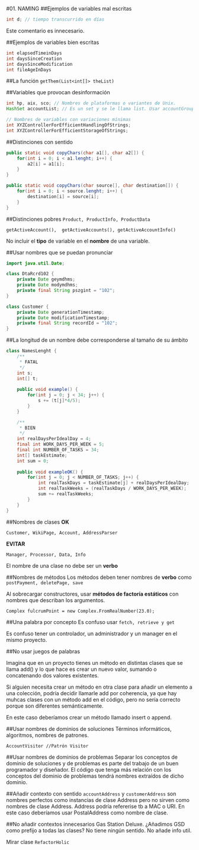 #01. NAMING
##Ejemplos de variables mal escritas
```java
int d; // tiempo transcurrido en días
```
Este comentario es innecesario.

##Ejemplos de variables bien escritas
```java 
int elapsedTimeinDays
int daysSinceCreation
int daysSinceModification
int fileAgeInDays
```

##La función `getThem(List<int[]> theList)`

##Variables que provocan desinformación
```java
int hp, aix, sco; // Nombres de plataformas o variantes de Unix.
HashSet accountList; // Es un set y se le llama list. Usar accountGroup, accounts...
```
```java
// Nombres de variables con variaciones mínimas        
int XYZControllerForEfficientHandlingOfStrings;
int XYZControllerForEfficientStorageOfStrings;
```

##Distinciones con sentido
```java
public static void copyChars(char a1[], char a2[]) {
    for(int i = 0; i < a1.lenght; i++) {
        a2[i] = a1[i];
    }
}
```
```java
public static void copyChars(char source[], char destination[]) {
    for(int i = 0; i < source.lenght; i++) {
        destination[i] = source[i];    
    }    
}
```

##Distinciones pobres
`Product, ProductInfo, ProductData`

`getActiveAccount(),  getActiveAccounts(), getActiveAccountInfo()`

No incluir el **tipo** de variable en el **nombre** de una variable.

##Usar nombres que se puedan pronunciar

```java
import java.util.Date;

class DtaRcrd102 {
    private Date geymdhms;
    private Date modymdhms;
    private final String pszgint = "102";
}
```
```java
class Customer {
    private Date generationTimestamp;
    private Date modificationTimestamp;
    private final String recordId = "102";
}
```

##La longitud de un nombre debe corresponderse al tamaño de su ámbito
```java
class NamesLenght {
    /**
     * FATAL
     */
    int s;
    int[] t;
    
    public void example() {
        for(int j = 0; j < 34; j++) {
            s += (t[j]*4/5);
        }
    }

    /**
     * BIEN
     */
    int realDaysPerIdealDay = 4;
    final int WORK_DAYS_PER_WEEK = 5;
    final int NUMBER_OF_TASKS = 34;
    int[] taskEstimate;
    int sum = 0;
    
    public void exampleOK() {
        for(int j = 0; j < NUMBER_OF_TASKS; j++) {
            int realTaskDays = taskEstimate[j] + realDaysPerIdealDay;
            int realTaskWeeks = (realTaskDays / WORK_DAYS_PER_WEEK);
            sum += realTaskWeeks;
        }    
    }
}
```

##Nombres de clases
**OK**

`Customer, WikiPage, Account, AddressParser`

**EVITAR**

`Manager, Processor, Data, Info`

El nombre de una clase no debe ser un **verbo**

##Nombres de métodos
Los métodos deben tener nombres de **verbo** como `postPayment, deletePage, save`

Al sobrecargar constructores, usar **métodos de factoría estáticos** con nombres que describan los argumentos.

`Complex fulcrumPoint = new Complex.FromRealNumber(23.0);`

##Una palabra por concepto
Es confuso usar `fetch, retrieve y get`

Es confuso tener un controlador, un administrador y un manager en el mismo proyecto.

##No usar juegos de palabras

Imagina que en un proyecto tienes un método en distintas clases que se llama add() y lo que hace es crear un nuevo valor,
sumando o concatenando dos valores existentes.

Si alguien necesita crear un método en otra clase para añadir un elemento a una colección, podría decidir llamarle add
por coherencia, ya que hay muhcas clases con un método add en el código, pero no sería correcto porque son diferentes semánticamente.

En este caso deberíamos crear un método llamado insert o append.

##Usar nombres de dominios de soluciones
Términos informáticos, algoritmos, nombres de patrones.

`AccountVisitor //Patrón Visitor`

##Usar nombres de dominios de problemas
Separar los conceptos de dominio de soluciones y de problemas es parte del trabajo de un buen programador y diseñador.
El código que tenga más relación con los conceptos del dominio de problemas tendrá nombres extraídos de dicho dominio.

##Añadir contexto con sentido
`accountAddress` y `customerAddress` son nombres perfectos como instancias de clase Address pero no sirven como nombres 
de clase Address. Address podría refererise tb a MAC o URI. En este caso deberíamos usar PostalAddress como nombre de clase.

##No añadir contextos innecesarios
Gas Station Deluxe. ¿Añadimos GSD como prefijo a todas las clases? No tiene ningún sentido. No añade info util.

Mirar clase `RefactorHolic`